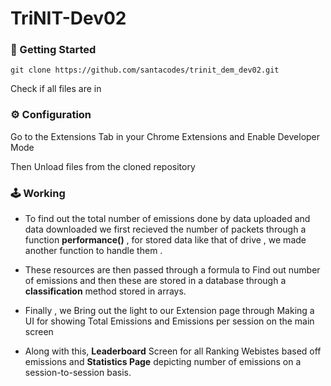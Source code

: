 # TriNIT-Dev02

###

### 🚀 Getting Started 
```
git clone https://github.com/santacodes/trinit_dem_dev02.git
```
Check if all files are in

### ⚙️ Configuration

Go to the Extensions Tab in your Chrome Extensions and Enable Developer Mode 

Then Unload files from the cloned repository

### 🕹️ Working

- To find out the total number of emissions done by data uploaded and data downloaded we first recieved the number  of packets through a function **performance()** , for stored data like that of drive , we made another function to handle them . 
- These resources are then passed through a formula to Find out number of emissions and then these are stored in a database through a **classification** method stored in arrays.

- Finally , we Bring out the light to our Extension page through Making a UI for showing Total Emissions and Emissions per session on the main screen 
- Along with this, **Leaderboard** Screen for all Ranking Webistes based off emissions and **Statistics Page** depicting number of emissions on a session-to-session basis. 

###
